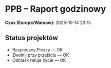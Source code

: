 # PPB – Raport godzinowy
**Czas (Europe/Warsaw):** 2025-10-14 23:15

## Status projektów
- Bezpieczny Pieszy — OK
- Zwolnij przy przejściu — OK
- Odblask ratuje życie — OK

